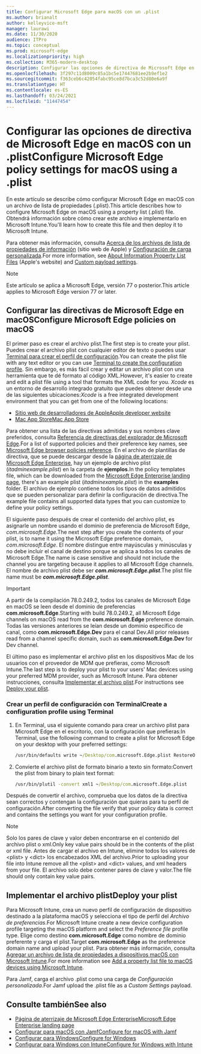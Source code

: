 ```yaml
---
title: Configurar Microsoft Edge para macOS con un .plist
ms.author: brianalt
author: kelleyvice-msft
manager: laurawi
ms.date: 11/30/2020
audience: ITPro
ms.topic: conceptual
ms.prod: microsoft-edge
ms.localizationpriority: high
ms.collection: M365-modern-desktop
description: Configurar las opciones de directiva de Microsoft Edge en macOS con un .plist
ms.openlocfilehash: 3f297c11d8009c85a1bc5e17447681ee2b9ef1e2
ms.sourcegitcommit: f363ceb6c42054fabc95ce8d7bca3c52d80e6a9f
ms.translationtype: HT
ms.contentlocale: es-ES
ms.lasthandoff: 03/24/2021
ms.locfileid: "11447454"
---
```

# <a name="configure-microsoft-edge-policy-settings-for-macos-using-a-plist"></a><span data-ttu-id="d1c2a-103">Configurar las opciones de directiva de Microsoft Edge en macOS con un .plist</span><span class="sxs-lookup"><span data-stu-id="d1c2a-103">Configure Microsoft Edge policy settings for macOS using a .plist</span></span>

<span data-ttu-id="d1c2a-104">En este artículo se describe cómo configurar Microsoft Edge en macOS con un archivo de lista de propiedades (.plist).</span><span class="sxs-lookup"><span data-stu-id="d1c2a-104">This article describes how to configure Microsoft Edge on macOS using a property list (.plist) file.</span></span> <span data-ttu-id="d1c2a-105">Obtendrá información sobre cómo crear este archivo e implementarlo en Microsoft Intune.</span><span class="sxs-lookup"><span data-stu-id="d1c2a-105">You'll learn how to create this file and then deploy it to Microsoft Intune.</span></span>

<span data-ttu-id="d1c2a-106">Para obtener más información, consulta [Acerca de los archivos de lista de propiedades de información](https://developer.apple.com/library/archive/documentation/General/Reference/InfoPlistKeyReference/Articles/AboutInformationPropertyListFiles.html) (sitio web de Apple) y [Configuración de carga personalizada](https://support.apple.com/guide/mdm/custom-mdm9abbdbe7/1/web/1).</span><span class="sxs-lookup"><span data-stu-id="d1c2a-106">For more information, see [About Information Property List Files](https://developer.apple.com/library/archive/documentation/General/Reference/InfoPlistKeyReference/Articles/AboutInformationPropertyListFiles.html) (Apple's website) and [Custom payload settings](https://support.apple.com/guide/mdm/custom-mdm9abbdbe7/1/web/1).</span></span>

> [!NOTE]
> <span data-ttu-id="d1c2a-107">Este artículo se aplica a Microsoft Edge, versión 77 o posterior.</span><span class="sxs-lookup"><span data-stu-id="d1c2a-107">This article applies to Microsoft Edge version 77 or later.</span></span>

## <a name="configure-microsoft-edge-policies-on-macos"></a><span data-ttu-id="d1c2a-108">Configurar las directivas de Microsoft Edge en macOS</span><span class="sxs-lookup"><span data-stu-id="d1c2a-108">Configure Microsoft Edge policies on macOS</span></span>

<span data-ttu-id="d1c2a-109">El primer paso es crear el archivo plist.</span><span class="sxs-lookup"><span data-stu-id="d1c2a-109">The first step is to create your plist.</span></span> <span data-ttu-id="d1c2a-110">Puedes crear el archivo plist con cualquier editor de texto o puedes usar [Terminal para crear el perfil de configuración](#create-a-configuration-profile-using-terminal).</span><span class="sxs-lookup"><span data-stu-id="d1c2a-110">You can create the plist file with any text editor or you can use [Terminal to create the configuration profile](#create-a-configuration-profile-using-terminal).</span></span> <span data-ttu-id="d1c2a-111">Sin embargo, es más fácil crear y editar un archivo plist con una herramienta que te dé formato al código XML.</span><span class="sxs-lookup"><span data-stu-id="d1c2a-111">However, it's easier to create and edit a plist file using a tool that formats the XML code for you.</span></span> <span data-ttu-id="d1c2a-112">*Xcode* es un entorno de desarrollo integrado gratuito que puedes obtener desde una de las siguientes ubicaciones:</span><span class="sxs-lookup"><span data-stu-id="d1c2a-112">*Xcode* is a free integrated development environment that you can get from one of the following locations:</span></span>

- [<span data-ttu-id="d1c2a-113">Sitio web de desarrolladores de Apple</span><span class="sxs-lookup"><span data-stu-id="d1c2a-113">Apple developer website</span></span>](https://developer.apple.com/xcode/)
- [<span data-ttu-id="d1c2a-114">Mac App Store</span><span class="sxs-lookup"><span data-stu-id="d1c2a-114">Mac App Store</span></span>](https://apps.apple.com/app/xcode/id497799835?mt=12)

<span data-ttu-id="d1c2a-115">Para obtener una lista de las directivas admitidas y sus nombres clave preferidos, consulta [Referencia de directivas del explorador de Microsoft Edge](microsoft-edge-policies.md).</span><span class="sxs-lookup"><span data-stu-id="d1c2a-115">For a list of supported policies and their preference key names, see [Microsoft Edge browser policies reference](microsoft-edge-policies.md).</span></span> <span data-ttu-id="d1c2a-116">En el archivo de plantillas de directiva, que se puede descargar desde la [página de aterrizaje de Microsoft Edge Enterprise](https://aka.ms/EdgeEnterprise), hay un ejemplo de archivo plist (*itadminexample.plist*) en la carpeta de **ejemplos**.</span><span class="sxs-lookup"><span data-stu-id="d1c2a-116">In the policy templates file, which can be downloaded from the [Microsoft Edge Enterprise landing page](https://aka.ms/EdgeEnterprise), there's an example plist (*itadminexample.plist*) in the **examples** folder.</span></span> <span data-ttu-id="d1c2a-117">El archivo de ejemplo contiene todos los tipos de datos admitidos que se pueden personalizar para definir la configuración de directiva.</span><span class="sxs-lookup"><span data-stu-id="d1c2a-117">The example file contains all supported data types that you can customize to define your policy settings.</span></span> 

<span data-ttu-id="d1c2a-118">El siguiente paso después de crear el contenido del archivo plist, es asignarle un nombre usando el dominio de preferencia de Microsoft Edge, *com.microsoft.Edge*.</span><span class="sxs-lookup"><span data-stu-id="d1c2a-118">The next step after you create the contents of your plist, is to name it using the Microsoft Edge preference domain, *com.microsoft.Edge*.</span></span> <span data-ttu-id="d1c2a-119">El nombre distingue entre mayúsculas y minúsculas y no debe incluir el canal de destino porque se aplica a todos los canales de Microsoft Edge.</span><span class="sxs-lookup"><span data-stu-id="d1c2a-119">The name is case sensitive and should not include the channel you are targeting because it applies to all Microsoft Edge channels.</span></span> <span data-ttu-id="d1c2a-120">El nombre de archivo plist debe ser **_com.microsoft.Edge.plist_**.</span><span class="sxs-lookup"><span data-stu-id="d1c2a-120">The plist file name must be **_com.microsoft.Edge.plist_**.</span></span>

> [!IMPORTANT]
> <span data-ttu-id="d1c2a-121">A partir de la compilación 78.0.249.2, todos los canales de Microsoft Edge en macOS se leen desde el dominio de preferencias **com.microsoft.Edge**.</span><span class="sxs-lookup"><span data-stu-id="d1c2a-121">Starting with build 78.0.249.2, all Microsoft Edge channels on macOS read from the **com.microsoft.Edge** preference domain.</span></span> <span data-ttu-id="d1c2a-122">Todas las versiones anteriores se leían desde un dominio específico de canal, como **com.microsoft.Edge.Dev** para el canal Dev.</span><span class="sxs-lookup"><span data-stu-id="d1c2a-122">All prior releases read from a channel specific domain, such as **com.microsoft.Edge.Dev** for Dev channel.</span></span>

<span data-ttu-id="d1c2a-123">El último paso es implementar el archivo plist en los dispositivos Mac de los usuarios con el proveedor de MDM que prefieras, como Microsoft Intune.</span><span class="sxs-lookup"><span data-stu-id="d1c2a-123">The last step is to deploy your plist to your users' Mac devices using your preferred MDM provider, such as Microsoft Intune.</span></span> <span data-ttu-id="d1c2a-124">Para obtener instrucciones, consulta [Implementar el archivo plist](#deploy-your-plist).</span><span class="sxs-lookup"><span data-stu-id="d1c2a-124">For instructions see [Deploy your plist](#deploy-your-plist).</span></span>

### <a name="create-a-configuration-profile-using-terminal"></a><span data-ttu-id="d1c2a-125">Crear un perfil de configuración con Terminal</span><span class="sxs-lookup"><span data-stu-id="d1c2a-125">Create a configuration profile using Terminal</span></span>

1. <span data-ttu-id="d1c2a-126">En Terminal, usa el siguiente comando para crear un archivo plist para Microsoft Edge en el escritorio, con la configuración que prefieras:</span><span class="sxs-lookup"><span data-stu-id="d1c2a-126">In Terminal, use the following command to create a plist for Microsoft Edge on your desktop with your preferred settings:</span></span>

   ```cmd
   /usr/bin/defaults write ~/Desktop/com.microsoft.Edge.plist RestoreOnStartup -int 1
   ```

2. <span data-ttu-id="d1c2a-127">Convierte el archivo plist de formato binario a texto sin formato:</span><span class="sxs-lookup"><span data-stu-id="d1c2a-127">Convert the plist from binary to plain text format:</span></span>

   ```cmd
   /usr/bin/plutil -convert xml1 ~/Desktop/com.microsoft.Edge.plist
   ```

<span data-ttu-id="d1c2a-128">Después de convertir el archivo, comprueba que los datos de la directiva sean correctos y contengan la configuración que quieras para tu perfil de configuración.</span><span class="sxs-lookup"><span data-stu-id="d1c2a-128">After converting the file verify that your policy data is correct and contains the settings you want for your configuration profile.</span></span>

> [!NOTE]
> <span data-ttu-id="d1c2a-129">Solo los pares de clave y valor deben encontrarse en el contenido del archivo plist o xml.</span><span class="sxs-lookup"><span data-stu-id="d1c2a-129">Only key value pairs should be in the contents of the plist or xml file.</span></span> <span data-ttu-id="d1c2a-130">Antes de cargar el archivo en Intune, elimine todos los valores de \<plist> y \<dict> los encabezados XML del archivo.</span><span class="sxs-lookup"><span data-stu-id="d1c2a-130">Prior to uploading your file into Intune remove all the \<plist> and \<dict> values, and xml headers from your file.</span></span> <span data-ttu-id="d1c2a-131">El archivo solo debe contener pares de clave y valor.</span><span class="sxs-lookup"><span data-stu-id="d1c2a-131">The file should only contain key value pairs.</span></span>

## <a name="deploy-your-plist"></a><span data-ttu-id="d1c2a-132">Implementar el archivo plist</span><span class="sxs-lookup"><span data-stu-id="d1c2a-132">Deploy your plist</span></span>

<span data-ttu-id="d1c2a-133">Para Microsoft Intune, crea un nuevo perfil de configuración de dispositivo destinado a la plataforma macOS y selecciona el tipo de perfil del *Archivo de preferencias*.</span><span class="sxs-lookup"><span data-stu-id="d1c2a-133">For Microsoft Intune create a new device configuration profile targeting the macOS platform and select the *Preference file* profile type.</span></span> <span data-ttu-id="d1c2a-134">Elige como destino **com.microsoft.Edge** como nombre de dominio preferente y carga el plist.</span><span class="sxs-lookup"><span data-stu-id="d1c2a-134">Target **com.microsoft.Edge** as the preference domain name and upload your plist.</span></span> <span data-ttu-id="d1c2a-135">Para obtener más información, consulta [Agregar un archivo de lista de propiedades a dispositivos macOS con Microsoft Intune](/intune/configuration/preference-file-settings-macos).</span><span class="sxs-lookup"><span data-stu-id="d1c2a-135">For more information see [Add a property list file to macOS devices using Microsoft Intune](/intune/configuration/preference-file-settings-macos).</span></span>

<span data-ttu-id="d1c2a-136">Para Jamf, carga el archivo .plist como una carga de *Configuración personalizada*.</span><span class="sxs-lookup"><span data-stu-id="d1c2a-136">For Jamf upload the .plist file as a *Custom Settings* payload.</span></span>

## <a name="see-also"></a><span data-ttu-id="d1c2a-137">Consulte también</span><span class="sxs-lookup"><span data-stu-id="d1c2a-137">See also</span></span>

- [<span data-ttu-id="d1c2a-138">Página de aterrizaje de Microsoft Edge Enterprise</span><span class="sxs-lookup"><span data-stu-id="d1c2a-138">Microsoft Edge Enterprise landing page</span></span>](https://aka.ms/EdgeEnterprise)
- [<span data-ttu-id="d1c2a-139">Configurar para macOS con Jamf</span><span class="sxs-lookup"><span data-stu-id="d1c2a-139">Configure for macOS with Jamf</span></span>](configure-microsoft-edge-on-mac-jamf.md)
- [<span data-ttu-id="d1c2a-140">Configurar para Windows</span><span class="sxs-lookup"><span data-stu-id="d1c2a-140">Configure for Windows</span></span>](configure-microsoft-edge.md)
- [<span data-ttu-id="d1c2a-141">Configurar para Windows con Intune</span><span class="sxs-lookup"><span data-stu-id="d1c2a-141">Configure for Windows with Intune</span></span>](configure-edge-with-intune.md)